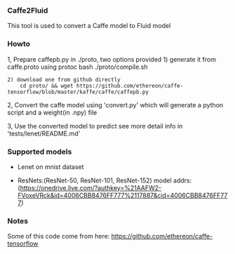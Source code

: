 ### Caffe2Fluid
This tool is used to convert a Caffe model to Fluid model

### Howto
1, Prepare caffepb.py in ./proto, two options provided
    1) generate it from caffe.proto using protoc
        bash ./proto/compile.sh

    2) download one from github directly
        cd proto/ && wget https://github.com/ethereon/caffe-tensorflow/blob/master/kaffe/caffe/caffepb.py

2, Convert the caffe model using 'convert.py' which will generate a python script and a weight(in .npy) file

3, Use the converted model to predict
    see more detail info in 'tests/lenet/README.md'


### Supported models
- Lenet on mnist dataset

- ResNets:(ResNet-50, ResNet-101, ResNet-152)
    model addrs:(https://onedrive.live.com/?authkey=%21AAFW2-FVoxeVRck&id=4006CBB8476FF777%2117887&cid=4006CBB8476FF777)

### Notes
Some of this code come from here: https://github.com/ethereon/caffe-tensorflow
